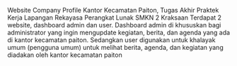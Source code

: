 Website Company Profile Kantor Kecamatan Paiton, Tugas Akhir Praktek Kerja Lapangan Rekayasa Perangkat Lunak SMKN 2 Kraksaan 
Terdapat 2 website, dashboard admin dan user. Dashboard admin di khususkan bagi administrator yang ingin mengupdate kegiatan, berita, dan agenda yang ada di kantor kecamatan paiton. Sedangkan user digunakan untuk khalayak umum (pengguna umum) untuk melihat berita, agenda, dan kegiatan yang diadakan oleh kantor kecamatan paiton
